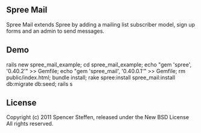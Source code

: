 Spree Mail
----------

Spree Mail extends Spree by adding a mailing list subscriber model, sign up forms and an admin to send messages.



Demo
----

rails new spree_mail_example; cd spree_mail_example; echo "gem 'spree', '0.40.2'" >> Gemfile; echo "gem 'spree_mail', '0.40.0.1'" >> Gemfile; rm public/index.html; bundle install; rake spree:install spree_mail:install db:migrate db:seed; rails s




License
-------

Copyright (c) 2011 Spencer Steffen, released under the New BSD License All rights reserved.